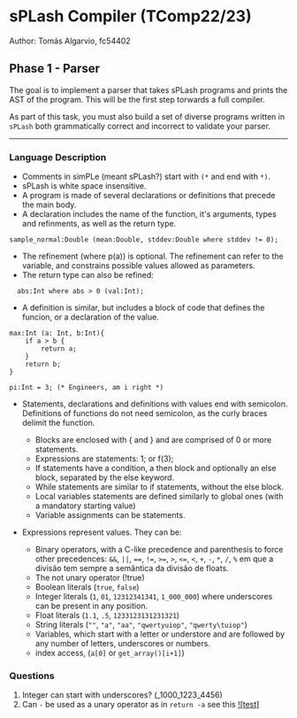# sPLash Compiler (TComp22/23)


Author: Tomás Algarvio, fc54402


## Phase 1 - Parser

The goal is to implement a parser that takes sPLash programs and prints the AST of the program. This will be the first step torwards a full compiler.

As part of this task, you must also build a set of diverse programs written in `sPLash` both grammatically correct and incorrect to validate your parser.

----
### Language Description

- Comments in simPLe (meant sPLash?) start with `(*` and end with `*)`.
- sPLash is white space insensitive.
- A program is made of several declarations or definitions that precede the main body.
- A declaration includes the name of the function, it's arguments, types and refinments, as well as the return type.

```sPLash
sample_normal:Double (mean:Double, stddev:Double where stddev != 0);
```
- The refinement (where p(a)) is optional. The refinement can refer to the variable, and constrains possible values allowed as parameters.
- The return type can also be refined:

```sPLash
  abs:Int where abs > 0 (val:Int);  
```

- A definition is similar, but includes a block of code that defines the funcion, or a declaration of the value.

```sPLash
max:Int (a: Int, b:Int){
    if a > b {
        return a;
    }
    return b;
}

pi:Int = 3; (* Engineers, am i right *)
```

- Statements, declarations and definitions with values end with semicolon. Definitions of functions do not need semicolon, as the curly braces delimit the function.
    - Blocks are enclosed with { and } and are comprised of 0 or more statements.
    - Expressions are statements: 1; or f(3);
    - If statements have a condition, a then block and optionally an else block, separated by the else keyword.
    - While statements are similar to if statements, without the else block.
    - Local variables statements are defined similarly to global ones (with a mandatory starting value)
    - Variable assignments can be statements.

- Expressions represent values. They can be:
    - Binary operators, with a C-like precedence and parenthesis to force other precedences: `&&`, `||`, `==`, `!=`, `>=`, `>`, `<=`, `<`, `+`, `-`, `*`, `/`, `%` em que a divisão tem sempre a semântica da divisão de floats.
    - The not unary operator (!true)
    - Boolean literals (`true`, `false`)
    - Integer literals (`1`, `01`, `12312341341`, `1_000_000`) where underscores can be present in any position.
    - Float literals (`1.1`, `.5`, `1233123131231321`)
    - String literals (`""`, `"a"`, `"aa"`, `"qwertyuiop"`, `"qwerty\tuiop"`)
    - Variables, which start with a letter or understore and are followed by any number of letters, underscores or numbers.
    - index access, (`a[0]` or `get_array()[i+1]`)

### Questions

1. Integer can start with underscores? (_1000_1223_4456)
2. Can `-` be used as a unary operator as in `return -a` see this [![test]](/tests/abs_test.splash)